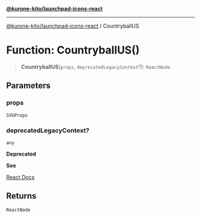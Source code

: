 [**@kurone-kito/launchpad-icons-react**](../README.md)

***

[@kurone-kito/launchpad-icons-react](../globals.md) / CountryballUS

# Function: CountryballUS()

> **CountryballUS**(`props`, `deprecatedLegacyContext`?): `ReactNode`

## Parameters

### props

`SVGProps`

### deprecatedLegacyContext?

`any`

**Deprecated**

**See**

[React Docs](https://legacy.reactjs.org/docs/legacy-context.html#referencing-context-in-lifecycle-methods)

## Returns

`ReactNode`
